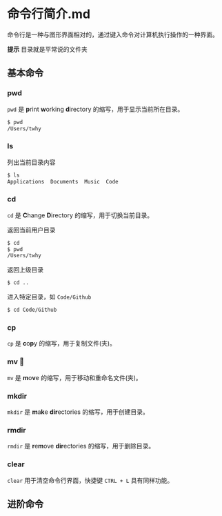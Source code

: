 # 命令行简介.md

命令行是一种与图形界面相对的，通过键入命令对计算机执行操作的一种界面。

**提示** 目录就是平常说的文件夹

## 基本命令
### pwd
`pwd` 是 **p**rint **w**orking **d**irectory 的缩写，用于显示当前所在目录。
```bash
$ pwd
/Users/twhy
```

### ls

列出当前目录内容
```bash
$ ls
Applications  Documents	 Music  Code
```
### cd
`cd` 是 **C**hange **D**irectory 的缩写，用于切换当前目录。

返回当前用户目录
```bash
$ cd
$ pwd
/Users/twhy
```
返回上级目录
```bash
$ cd ..
```
进入特定目录，如 `Code/Github`
```bash
$ cd Code/Github
```

### cp
`cp` 是 **c**o**p**y 的缩写，用于复制文件(夹)。

### mv 🎵
`mv` 是 **m**o**v**e 的缩写，用于移动和重命名文件(夹)。

### mkdir
`mkdir` 是 **m**a**k**e **dir**ectories 的缩写，用于创建目录。

### rmdir
`rmdir` 是 **r**e**m**ove **dir**ectories 的缩写，用于删除目录。

### clear
`clear` 用于清空命令行界面，快捷键 `CTRL + L` 具有同样功能。

## 进阶命令
